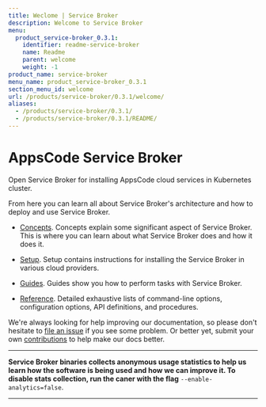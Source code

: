 ```yaml
---
title: Weclome | Service Broker
description: Welcome to Service Broker
menu:
  product_service-broker_0.3.1:
    identifier: readme-service-broker
    name: Readme
    parent: welcome
    weight: -1
product_name: service-broker
menu_name: product_service-broker_0.3.1
section_menu_id: welcome
url: /products/service-broker/0.3.1/welcome/
aliases:
  - /products/service-broker/0.3.1/
  - /products/service-broker/0.3.1/README/
---
```


# AppsCode Service Broker
Open Service Broker for installing AppsCode cloud services in Kubernetes cluster.

From here you can learn all about Service Broker's architecture and how to deploy and use Service Broker.

- [Concepts](/docs/concepts/). Concepts explain some significant aspect of Service Broker. This is where you can learn about what Service Broker does and how it does it.

- [Setup](/docs/setup/). Setup contains instructions for installing
  the Service Broker in various cloud providers.

- [Guides](/docs/guides/). Guides show you how to perform tasks with Service Broker.

- [Reference](/docs/reference/). Detailed exhaustive lists of
command-line options, configuration options, API definitions, and procedures.

We're always looking for help improving our documentation, so please don't hesitate to [file an issue](https://github.com/appscode/service-broker/issues/new) if you see some problem. Or better yet, submit your own [contributions](/docs/CONTRIBUTING.md) to help
make our docs better.

---

**Service Broker binaries collects anonymous usage statistics to help us learn how the software is being used and how we can improve it. To disable stats collection, run the caner with the flag** `--enable-analytics=false`.

---
